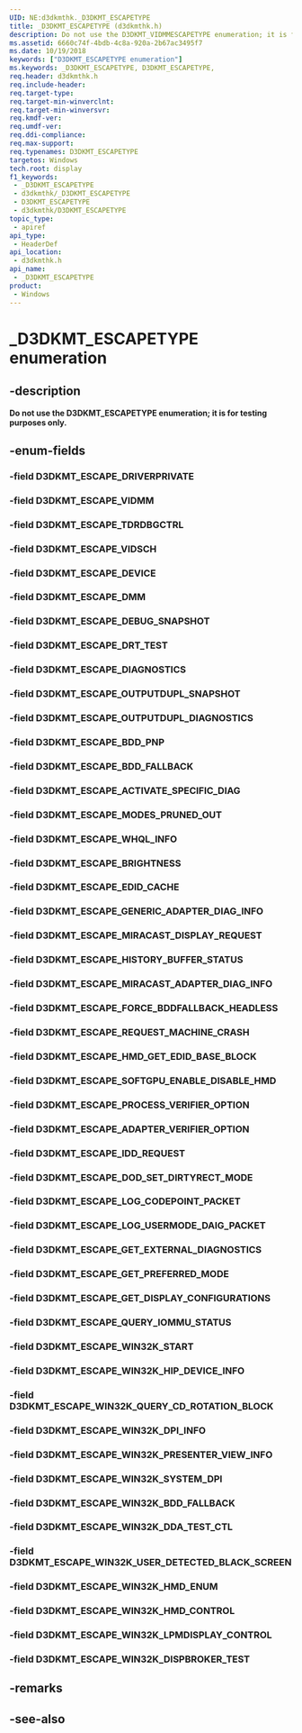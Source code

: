 ```yaml
---
UID: NE:d3dkmthk._D3DKMT_ESCAPETYPE
title: _D3DKMT_ESCAPETYPE (d3dkmthk.h)
description: Do not use the D3DKMT_VIDMMESCAPETYPE enumeration; it is for testing purposes only.
ms.assetid: 6660c74f-4bdb-4c8a-920a-2b67ac3495f7
ms.date: 10/19/2018
keywords: ["D3DKMT_ESCAPETYPE enumeration"]
ms.keywords: _D3DKMT_ESCAPETYPE, D3DKMT_ESCAPETYPE,
req.header: d3dkmthk.h
req.include-header: 
req.target-type: 
req.target-min-winverclnt: 
req.target-min-winversvr: 
req.kmdf-ver: 
req.umdf-ver: 
req.ddi-compliance: 
req.max-support: 
req.typenames: D3DKMT_ESCAPETYPE
targetos: Windows
tech.root: display
f1_keywords:
 - _D3DKMT_ESCAPETYPE
 - d3dkmthk/_D3DKMT_ESCAPETYPE
 - D3DKMT_ESCAPETYPE
 - d3dkmthk/D3DKMT_ESCAPETYPE
topic_type:
 - apiref
api_type:
 - HeaderDef
api_location:
 - d3dkmthk.h
api_name:
 - _D3DKMT_ESCAPETYPE
product:
 - Windows
---
```


# _D3DKMT_ESCAPETYPE enumeration


## -description

<b>Do not use the D3DKMT_ESCAPETYPE enumeration; it is for testing purposes only.</b>

## -enum-fields

### -field D3DKMT_ESCAPE_DRIVERPRIVATE

### -field D3DKMT_ESCAPE_VIDMM

### -field D3DKMT_ESCAPE_TDRDBGCTRL

### -field D3DKMT_ESCAPE_VIDSCH

### -field D3DKMT_ESCAPE_DEVICE

### -field D3DKMT_ESCAPE_DMM

### -field D3DKMT_ESCAPE_DEBUG_SNAPSHOT

### -field D3DKMT_ESCAPE_DRT_TEST

### -field D3DKMT_ESCAPE_DIAGNOSTICS

### -field D3DKMT_ESCAPE_OUTPUTDUPL_SNAPSHOT

### -field D3DKMT_ESCAPE_OUTPUTDUPL_DIAGNOSTICS

### -field D3DKMT_ESCAPE_BDD_PNP

### -field D3DKMT_ESCAPE_BDD_FALLBACK

### -field D3DKMT_ESCAPE_ACTIVATE_SPECIFIC_DIAG

### -field D3DKMT_ESCAPE_MODES_PRUNED_OUT

### -field D3DKMT_ESCAPE_WHQL_INFO

### -field D3DKMT_ESCAPE_BRIGHTNESS

### -field D3DKMT_ESCAPE_EDID_CACHE

### -field D3DKMT_ESCAPE_GENERIC_ADAPTER_DIAG_INFO

### -field D3DKMT_ESCAPE_MIRACAST_DISPLAY_REQUEST

### -field D3DKMT_ESCAPE_HISTORY_BUFFER_STATUS

### -field D3DKMT_ESCAPE_MIRACAST_ADAPTER_DIAG_INFO

### -field D3DKMT_ESCAPE_FORCE_BDDFALLBACK_HEADLESS

### -field D3DKMT_ESCAPE_REQUEST_MACHINE_CRASH

### -field D3DKMT_ESCAPE_HMD_GET_EDID_BASE_BLOCK

### -field D3DKMT_ESCAPE_SOFTGPU_ENABLE_DISABLE_HMD

### -field D3DKMT_ESCAPE_PROCESS_VERIFIER_OPTION

### -field D3DKMT_ESCAPE_ADAPTER_VERIFIER_OPTION

### -field D3DKMT_ESCAPE_IDD_REQUEST

### -field D3DKMT_ESCAPE_DOD_SET_DIRTYRECT_MODE

### -field D3DKMT_ESCAPE_LOG_CODEPOINT_PACKET

### -field D3DKMT_ESCAPE_LOG_USERMODE_DAIG_PACKET

### -field D3DKMT_ESCAPE_GET_EXTERNAL_DIAGNOSTICS

### -field D3DKMT_ESCAPE_GET_PREFERRED_MODE

### -field D3DKMT_ESCAPE_GET_DISPLAY_CONFIGURATIONS

### -field D3DKMT_ESCAPE_QUERY_IOMMU_STATUS

### -field D3DKMT_ESCAPE_WIN32K_START

### -field D3DKMT_ESCAPE_WIN32K_HIP_DEVICE_INFO

### -field D3DKMT_ESCAPE_WIN32K_QUERY_CD_ROTATION_BLOCK

### -field D3DKMT_ESCAPE_WIN32K_DPI_INFO

### -field D3DKMT_ESCAPE_WIN32K_PRESENTER_VIEW_INFO

### -field D3DKMT_ESCAPE_WIN32K_SYSTEM_DPI

### -field D3DKMT_ESCAPE_WIN32K_BDD_FALLBACK

### -field D3DKMT_ESCAPE_WIN32K_DDA_TEST_CTL

### -field D3DKMT_ESCAPE_WIN32K_USER_DETECTED_BLACK_SCREEN

### -field D3DKMT_ESCAPE_WIN32K_HMD_ENUM

### -field D3DKMT_ESCAPE_WIN32K_HMD_CONTROL

### -field D3DKMT_ESCAPE_WIN32K_LPMDISPLAY_CONTROL

### -field D3DKMT_ESCAPE_WIN32K_DISPBROKER_TEST

## -remarks

## -see-also

